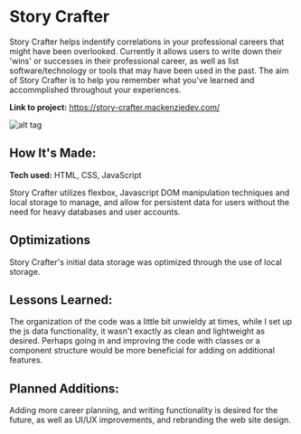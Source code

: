 # Story Crafter
Story Crafter helps indentify correlations in your professional careers that might have been overlooked. Currently it allows users to write down their 'wins' or successes in their professional career, as well as list software/technology or tools that may have been used in the past. The aim of Story Crafter is to help you remember what you've learned and accommplished throughout your experiences.


**Link to project:** https://story-crafter.mackenziedev.com/

![alt tag](http://placecorgi.com/1200/650)

## How It's Made:

**Tech used:** HTML, CSS, JavaScript 

Story Crafter utilizes flexbox, Javascript DOM manipulation techniques and local storage to manage, and allow for persistent data for users without the need for heavy databases and user accounts. 

## Optimizations

Story Crafter's initial data storage was optimized through the use of local storage. 

## Lessons Learned:

The organization of the code was a little bit unwieldy at times, while I set up the js data functionality, it wasn't exactly as clean and lightweight as desired. Perhaps going in and improving the code with classes or a component structure would be more beneficial for adding on additional features. 

## Planned Additions: 

Adding more career planning, and writing functionality is desired for the future, as well as UI/UX improvements, and rebranding the web site design.
